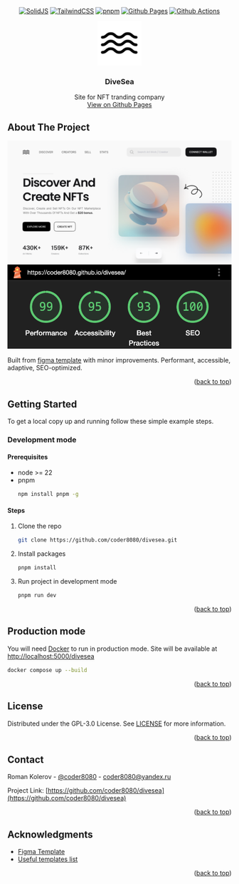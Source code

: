 <a id="readme-top"></a>

<div align="center">

[![SolidJS](https://img.shields.io/badge/Solid%20JS-2C4F7C?style=for-the-badge&logo=solid&logoColor=white)](https://www.solidjs.com)
[![TailwindCSS](https://img.shields.io/badge/Tailwind_CSS-38B2AC?style=for-the-badge&logo=tailwind-css&logoColor=white)](https://tailwindcss.com)
[![pnpm](https://img.shields.io/badge/pnpm-yellow?style=for-the-badge&logo=pnpm&logoColor=white)](https://pnpm.io)
[![Github Pages](https://img.shields.io/badge/GitHub%20Pages-222222?style=for-the-badge&logo=github%20Pages&logoColor=white)](https://coder8080.github.io/divesea)
[![Github Actions](https://img.shields.io/badge/GitHub_Actions-2088FF?style=for-the-badge&logo=github-actions&logoColor=white)](https://github.com/coder8080/divesea/actions)

  <picture>
    <source media="(prefers-color-scheme: dark)" srcset="public/icons/wave_white.svg">
    <img src="public/icons/wave_black.svg" alt="Logo" width="100" height="100">
  </picture>

  <h3 align="center">DiveSea</h3>

  <p align="center">
    Site for NFT tranding company
    <br />
    <a href="https://coder8080.github.io/divesea/">View on Github Pages</a>
  </p>
</div>


## About The Project

[![DiveSea Screenshot](static/screenshot.png)](https://coder8080.github.io/divesea/)
[![LightHouse Screenshot](static/lighthouse.png)](https://coder8080.github.io/divesea/)

Built from [figma template](https://www.figma.com/design/VcgXyogEdaIAhaVBPlf5nC/DiveSea?node-id=5-17704&t=bRVSPqYxwYWM81oc-0) with minor improvements. Performant, accessible, adaptive, SEO-optimized.

<p align="right">(<a href="#readme-top">back to top</a>)</p>


## Getting Started

To get a local copy up and running follow these simple example steps.


### Development mode

#### Prerequisites

* node >= 22
* pnpm
  ```sh
  npm install pnpm -g
  ```

#### Steps

1. Clone the repo
   ```sh
   git clone https://github.com/coder8080/divesea.git
   ```
2. Install packages
   ```sh
   pnpm install
   ```
3. Run project in development mode
   ```sh
   pnpm run dev
   ```

<p align="right">(<a href="#readme-top">back to top</a>)</p>


## Production mode

You will need [Docker](https://www.docker.com) to run in production mode. Site will be available at [http://localhost:5000/divesea](http://localhost:5000/divesea)

```sh
docker compose up --build
```

<p align="right">(<a href="#readme-top">back to top</a>)</p>


## License

Distributed under the GPL-3.0 License. See [LICENSE](LICENSE) for more information.

<p align="right">(<a href="#readme-top">back to top</a>)</p>


## Contact

Roman Kolerov - [@coder8080](https://t.me/coder8080) - coder8080@yandex.ru

Project Link: [https://github.com/coder8080/divesea](https://github.com/coder8080/divesea)

<p align="right">(<a href="#readme-top">back to top</a>)</p>


## Acknowledgments

* [Figma Template](https://www.figma.com/design/VcgXyogEdaIAhaVBPlf5nC/DiveSea?node-id=5-1960&p=f&t=rLgyD0mHxQi70U5X-0)
* [Useful templates list](https://verstaem.online)

<p align="right">(<a href="#readme-top">back to top</a>)</p>
